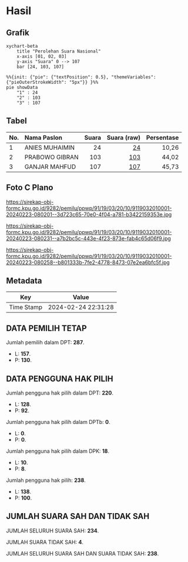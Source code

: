 # Hasil

## Grafik

```mermaid
xychart-beta
    title "Perolehan Suara Nasional"
    x-axis [01, 02, 03]
    y-axis "Suara" 0 --> 107
    bar [24, 103, 107]
```

```mermaid
%%{init: {"pie": {"textPosition": 0.5}, "themeVariables": {"pieOuterStrokeWidth": "5px"}} }%%
pie showData
    "1" : 24
    "2" : 103
    "3" : 107
```

## Tabel

| No. | Nama Paslon    | Suara | Suara (raw) | Persentase |
|:--- |:-------------- | -----:| -----------:| ----------:|
| 1   | ANIES MUHAIMIN | 24    | [24][p-1]   | 10,26      |
| 2   | PRABOWO GIBRAN | 103   | [103][p-2]  | 44,02      |
| 3   | GANJAR MAHFUD  | 107   | [107][p-3]  | 45,73      |


[p-1]: https://github.com/gigit-pemilu/pemilu-2024/blob/main/pilpres/hitung-suara/sub/91-papua/sub/19-supiori/sub/03-supiori-timur/sub/2010-douwbo/sub/001-tps/sub/paslon-1.txt
[p-2]: https://github.com/gigit-pemilu/pemilu-2024/blob/main/pilpres/hitung-suara/sub/91-papua/sub/19-supiori/sub/03-supiori-timur/sub/2010-douwbo/sub/001-tps/sub/paslon-2.txt
[p-3]: https://github.com/gigit-pemilu/pemilu-2024/blob/main/pilpres/hitung-suara/sub/91-papua/sub/19-supiori/sub/03-supiori-timur/sub/2010-douwbo/sub/001-tps/sub/paslon-3.txt

## Foto C Plano

https://sirekap-obj-formc.kpu.go.id/9282/pemilu/ppwp/91/19/03/20/10/9119032010001-20240223-080201--3d723c65-70e0-4f04-a781-b3422159353e.jpg

https://sirekap-obj-formc.kpu.go.id/9282/pemilu/ppwp/91/19/03/20/10/9119032010001-20240223-080231--a7b2bc5c-443e-4f23-873e-fab4c65d06f9.jpg

https://sirekap-obj-formc.kpu.go.id/9282/pemilu/ppwp/91/19/03/20/10/9119032010001-20240223-080258--b801333b-7fe2-4778-8473-07e2ea6bfc5f.jpg


## Metadata

| Key        | Value               |
| ---------- | ------------------- |
| Time Stamp | 2024-02-24 22:31:28 |


## DATA PEMILIH TETAP

Jumlah pemilih dalam DPT: **287**.
 * L: **157**.
 * P: **130**.

## DATA PENGGUNA HAK PILIH

Jumlah pengguna hak pilih dalam DPT: **220**.
 * L: **128**.
 * P: **92**.

Jumlah pengguna hak pilih dalam DPTb: **0**.
 * L: **0**.
 * P: **0**.

Jumlah pengguna hak pilih dalam DPK: **18**.
 * L: **10**.
 * P: **8**.

Jumlah pengguna hak pilih: **238**.
 * L: **138**.
 * P: **100**.

## JUMLAH SUARA SAH DAN TIDAK SAH

JUMLAH SELURUH SUARA SAH: **234**.

JUMLAH SUARA TIDAK SAH: **4**.

JUMLAH SELURUH SUARA SAH DAN SUARA TIDAK SAH: **238**.


